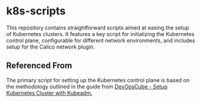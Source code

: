 # k8s-scripts

This repository contains straightforward scripts aimed at easing the setup of Kubernetes clusters. It features a key script for initializing the Kubernetes control plane, configurable for different network environments, and includes setup for the Calico network plugin.

## Referenced From

The primary script for setting up the Kubernetes control plane is based on the methodology outlined in the guide from [DevOpsCube - Setup Kubernetes Cluster with Kubeadm.](https://devopscube.com/setup-kubernetes-cluster-kubeadm)

